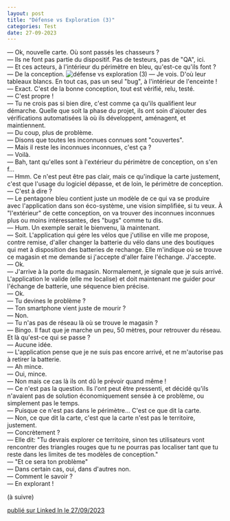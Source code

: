 ```yaml
---
layout: post
title: "Défense vs Exploration (3)"
categories: Test
date: 27-09-2023
---
```

— Ok, nouvelle carte. Où sont passés les chasseurs ?\
— Ils ne font pas partie du dispositif. Pas de testeurs, pas de "QA", ici.\
— Et ces acteurs, à l'intérieur du périmètre en bleu, qu'est-ce qu'ils font ?\
— De la conception.
![défense vs exploration (3)](/images/defense-exploration-3.png)
— Je vois. D'où leur tableaux blancs. En tout cas, pas un seul "bug", à l'intérieur de l'enceinte !\
— Exact. C'est de la bonne conception, tout est vérifié, relu, testé.\
— C'est propre !\
— Tu ne crois pas si bien dire, c'est comme ça qu'ils qualifient leur démarche. Quelle que soit la phase du projet, ils ont soin d'ajouter des vérifications automatisées là où ils développent, aménagent, et maintiennent.\
— Du coup, plus de problème.\
— Disons que toutes les inconnues connues sont "couvertes".\
— Mais il reste les inconnues inconnues, c'est ça ?\
— Voilà.\
— Bah, tant qu'elles sont à l'extérieur du périmètre de conception, on s'en f…\
— Hmm. Ce n'est peut être pas clair, mais ce qu'indique la carte justement, c'est que l'usage du logiciel dépasse, et de loin, le périmètre de conception.\
— C'est à dire ?\
— Le pentagone bleu contient juste un modèle de ce qui va se produire avec l'application dans son éco-système, une vision simplifiée, si tu veux. À "l'extérieur" de cette conception, on va trouver des inconnues inconnues plus ou moins intéressantes, des "bugs" comme tu dis.\
— Hum. Un exemple serait le bienvenu, là maintenant.\
— Soit. L'application qui gére les vélos que j'utilise en ville me propose, contre remise, d'aller changer la batterie du vélo dans une des boutiques qui met à disposition des batteries de rechange. Elle m'indique où se trouve ce magasin et me demande si j'accepte d'aller faire l'échange. J'accepte.\
— Ok.\
— J'arrive à la porte du magasin. Normalement, je signale que je suis arrivé. L'application le valide (elle me localise) et doit maintenant me guider pour l'échange de batterie, une séquence bien précise.\
— Ok.\
— Tu devines le problème ?\
— Ton smartphone vient juste de mourir ?\
— Non.\
— Tu n'as pas de réseau là où se trouve le magasin ?\
— Bingo. Il faut que je marche un peu, 50 mètres, pour retrouver du réseau. Et là qu'est-ce qui se passe ?\
— Aucune idée.\
— L'application pense que je ne suis pas encore arrivé, et ne m'autorise pas à retirer la batterie.\
— Ah mince.\
— Oui, mince.\
— Non mais ce cas là ils ont dû le prévoir quand même !\
— Ce n'est pas la question. Ils l'ont peut être pressenti, et décidé qu'ils n'avaient pas de solution économiquement sensée à ce problème, ou simplement pas le temps.\
— Puisque ce n'est pas dans le périmètre… C'est ce que dit la carte.\
— Non, ce que dit la carte, c'est que la carte n'est pas le territoire, justement.\
— Concrètement ?\
— Elle dit: "Tu devrais explorer ce territoire, sinon tes utilisateurs vont rencontrer des triangles rouges que tu ne pourras pas localiser tant que tu reste dans les limites de tes modèles de conception."\
— "Et ce sera ton problème"\
— Dans certain cas, oui, dans d'autres non.\
— Comment le savoir ?\
— En explorant !

(à suivre)

[publié sur Linked In le 27/09/2023](https://www.linkedin.com/posts/christophe-thibaut-35b4657_testing-tdd-activity-7112661251985399808-VGuh?utm_source=share&utm_medium=member_desktop)

